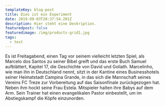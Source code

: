 ```yaml
---
templateKey: blog-post
title: Dies ist ein Experiment
date: 2019-09-03T20:37:54.201Z
description: Hier steht eine Deskription.
featuredpost: false
featuredimage: /img/products-grid1.jpg
tags:
  - test
---
```

Es ist Freitagabend, einen Tag vor seinem vielleicht letzten Spiel, als Marcelo dos Santos zu seiner Bibel greift und das erste Buch Samuel aufblättert, Kapitel 17, die Geschichte von David und Goliath. Marcelinho, wie man ihn in Deutschland nennt, sitzt in der Kantine eines Businesshotels seiner Heimatstadt Campina Grande, in das sich die Mannschaft seines Vereins FC Treze zur Vorbereitung auf das Saisonfinale zurückgezogen hat. Neben ihm hockt seine Frau Estela. Mitspieler halten ihre Babys auf dem Arm. Sein Trainer hat einen evangelikalen Pastor einbestellt, um im Abstiegskampf die Köpfe einzunorden.
